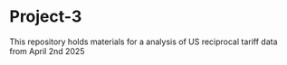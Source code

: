 # Project-3
This repository holds materials for a analysis of US reciprocal tariff data from April 2nd 2025
